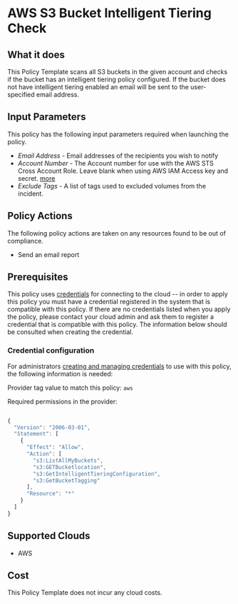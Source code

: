 # AWS S3 Bucket Intelligent Tiering Check

## What it does

This Policy Template scans all S3 buckets in the given account and checks if the bucket has an intelligent tiering policy configured. If the bucket does not have intelligent tiering enabled an email will be sent to the user-specified email address.

## Input Parameters

This policy has the following input parameters required when launching the policy.

- *Email Address* - Email addresses of the recipients you wish to notify
- *Account Number* - The Account number for use with the AWS STS Cross Account Role.  Leave blank when using AWS IAM Access key and secret. [more](https://docs.flexera.com/flexera/EN/Automation/ProviderCredentials.htm#automationadmin_1982464505_1123608)
- *Exclude Tags* - A list of tags used to excluded volumes from the incident.

## Policy Actions

The following policy actions are taken on any resources found to be out of compliance.

- Send an email report

## Prerequisites

This policy uses [credentials](https://docs.rightscale.com/policies/users/guides/credential_management.html) for connecting to the cloud -- in order to apply this policy you must have a credential registered in the system that is compatible with this policy. If there are no credentials listed when you apply the policy, please contact your cloud admin and ask them to register a credential that is compatible with this policy. The information below should be consulted when creating the credential.

### Credential configuration

For administrators [creating and managing credentials](https://docs.rightscale.com/policies/users/guides/credential_management.html) to use with this policy, the following information is needed:

Provider tag value to match this policy: `aws`

Required permissions in the provider:

```javascript

{
  "Version": "2006-03-01",
  "Statement": [
    {
      "Effect": "Allow",
      "Action": [
        "s3:ListAllMyBuckets",
        "s3:GETBucketlocation",
        "s3:GetIntelligentTieringConfiguration",
        "s3:GetBucketTagging"
      ],
      "Resource": "*"
    }
  ]
}
```

## Supported Clouds

- AWS

## Cost

This Policy Template does not incur any cloud costs.
